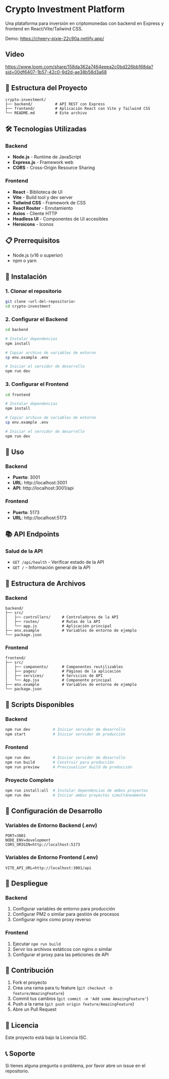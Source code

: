# Crypto Investment Platform

Una plataforma para inversión en criptomonedas con backend en Express y frontend en React/Vite/Tailwind CSS.

Demo:
https://cheery-pixie-22c90a.netlify.app/

## Video

https://www.loom.com/share/158da362a7464eeea2c0bd226bb168da?sid=00df6407-1b57-42c0-9d2d-ae38b58d3a68

## 🚀 Estructura del Proyecto

```
crypto-investment/
├── backend/          # API REST con Express
├── frontend/         # Aplicación React con Vite y Tailwind CSS
└── README.md         # Este archivo
```

## 🛠️ Tecnologías Utilizadas

### Backend
- **Node.js** - Runtime de JavaScript
- **Express.js** - Framework web
- **CORS** - Cross-Origin Resource Sharing

### Frontend
- **React** - Biblioteca de UI
- **Vite** - Build tool y dev server
- **Tailwind CSS** - Framework de CSS
- **React Router** - Enrutamiento
- **Axios** - Cliente HTTP
- **Headless UI** - Componentes de UI accesibles
- **Heroicons** - Iconos

## 📋 Prerrequisitos

- Node.js (v16 o superior)
- npm o yarn

## 🔧 Instalación

### 1. Clonar el repositorio
```bash
git clone <url-del-repositorio>
cd crypto-investment
```

### 2. Configurar el Backend

```bash
cd backend

# Instalar dependencias
npm install

# Copiar archivo de variables de entorno
cp env.example .env

# Iniciar el servidor de desarrollo
npm run dev
```

### 3. Configurar el Frontend

```bash
cd frontend

# Instalar dependencias
npm install

# Copiar archivo de variables de entorno
cp env.example .env

# Iniciar el servidor de desarrollo
npm run dev
```

## 🚀 Uso

### Backend
- **Puerto**: 3001
- **URL**: http://localhost:3001
- **API**: http://localhost:3001/api

### Frontend
- **Puerto**: 5173
- **URL**: http://localhost:5173

## 📚 API Endpoints

### Salud de la API
- `GET /api/health` - Verificar estado de la API
- `GET /` - Información general de la API

## 📁 Estructura de Archivos

### Backend
```
backend/
├── src/
│   ├── controllers/     # Controladores de la API
│   ├── routes/          # Rutas de la API
│   └── app.js           # Aplicación principal
├── env.example          # Variables de entorno de ejemplo
└── package.json
```

### Frontend
```
frontend/
├── src/
│   ├── components/      # Componentes reutilizables
│   ├── pages/           # Páginas de la aplicación
│   ├── services/        # Servicios de API
│   └── App.jsx          # Componente principal
├── env.example          # Variables de entorno de ejemplo
└── package.json
```

## 🧪 Scripts Disponibles

### Backend
```bash
npm run dev          # Iniciar servidor de desarrollo
npm start            # Iniciar servidor de producción
```

### Frontend
```bash
npm run dev          # Iniciar servidor de desarrollo
npm run build        # Construir para producción
npm run preview      # Previsualizar build de producción
```

### Proyecto Completo
```bash
npm run install:all  # Instalar dependencias de ambos proyectos
npm run dev          # Iniciar ambos proyectos simultáneamente
```

## 🔧 Configuración de Desarrollo

### Variables de Entorno Backend (.env)
```env
PORT=3001
NODE_ENV=development
CORS_ORIGIN=http://localhost:5173
```

### Variables de Entorno Frontend (.env)
```env
VITE_API_URL=http://localhost:3001/api
```

## 🚀 Despliegue

### Backend
1. Configurar variables de entorno para producción
2. Configurar PM2 o similar para gestión de procesos
3. Configurar nginx como proxy reverso

### Frontend
1. Ejecutar `npm run build`
2. Servir los archivos estáticos con nginx o similar
3. Configurar el proxy para las peticiones de API

## 🤝 Contribución

1. Fork el proyecto
2. Crea una rama para tu feature (`git checkout -b feature/AmazingFeature`)
3. Commit tus cambios (`git commit -m 'Add some AmazingFeature'`)
4. Push a la rama (`git push origin feature/AmazingFeature`)
5. Abre un Pull Request

## 📝 Licencia

Este proyecto está bajo la Licencia ISC.

## 📞 Soporte

Si tienes alguna pregunta o problema, por favor abre un issue en el repositorio. 